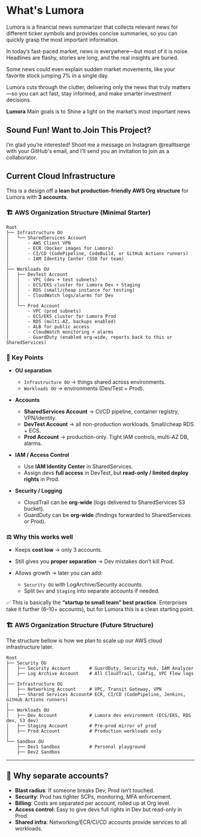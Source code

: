 # What's Lumora

Lumora is a financial news summarizer that collects relevant news for different ticker symbols and provides concise
summaries, so you can quickly grasp the most important information.

In today’s fast-paced market, news is everywhere—but most of it is noise. Headlines are flashy, stories are long, and
the real insights are buried.

Some news could even explain sudden market movements, like your favorite stock jumping 7% in a single day.

Lumora cuts through the clutter, delivering only the news that truly matters—so you can act fast, stay informed, and
make smarter investment decisions.

**Lumora** Main goals is to Shine a light on the market’s most important news

## Sound Fun! Want to Join This Project?

I’m glad you’re interested! Shoot me a message on Instagram @realItserge with your GitHub's email, and I’ll send you an
invitation to join as a collaborator.

## Current Cloud Infrastructure

This is a design off a **lean but production-friendly AWS Org structure** for Lumora with **3 accounts**.

### 🏗️ AWS Organization Structure (Minimal Starter)

```
Root
├── Infrastructure OU
│   └── SharedServices Account
│       - AWS Client VPN
│       - ECR (Docker images for Lumora)
│       - CI/CD (CodePipeline, CodeBuild, or GitHub Actions runners)
│       - IAM Identity Center (SSO for team)
│
├── Workloads OU
│   ├── DevTest Account
│   │   - VPC (dev + test subnets)
│   │   - ECS/EKS cluster for Lumora Dev + Staging
│   │   - RDS (small/cheap instance for testing)
│   │   - CloudWatch logs/alarms for Dev
│   │
│   └── Prod Account
│       - VPC (prod subnets)
│       - ECS/EKS cluster for Lumora Prod
│       - RDS (multi-AZ, backups enabled)
│       - ALB for public access
│       - CloudWatch monitoring + alarms
│       - GuardDuty (enabled org-wide, reports back to this or SharedServices)
```

### 🔑 Key Points

* **OU separation**

    * `Infrastructure OU` → things shared across environments.
    * `Workloads OU` → environments (Dev/Test + Prod).

* **Accounts**

    * **SharedServices Account** → CI/CD pipeline, container registry, VPN/identity.
    * **DevTest Account** → all non-production workloads. Small/cheap RDS + ECS.
    * **Prod Account** → production-only. Tight IAM controls, multi-AZ DB, alarms.

* **IAM / Access Control**

    * Use **IAM Identity Center** in SharedServices.
    * Assign devs **full access** in DevTest, but **read-only / limited deploy rights** in Prod.

* **Security / Logging**

    * CloudTrail can be **org-wide** (logs delivered to SharedServices S3 bucket).
    * GuardDuty can be **org-wide** (findings forwarded to SharedServices or Prod).

### ⚖️ Why this works well

* Keeps **cost low** → only 3 accounts.
* Still gives you **proper separation** → Dev mistakes don’t kill Prod.
* Allows growth → later you can add:

    * `Security OU` with LogArchive/Security accounts.
    * Split `Dev` and `Staging` into separate accounts if needed.

✅ This is basically the **“startup to small team” best practice**. Enterprises take it further (6–10+ accounts), but for
Lumora this is a clean starting point.

### 🏗️ AWS Organization Structure (Future Structure)

The structure bellow is how we plan to scale up our AWS cloud infrastructure later.

```
Root
├── Security OU
│   ├── Security Account       # GuardDuty, Security Hub, IAM Analyzer
│   ├── Log Archive Account    # All CloudTrail, Config, VPC Flow logs
│
├── Infrastructure OU
│   ├── Networking Account     # VPC, Transit Gateway, VPN
│   ├── Shared Services Account# ECR, CI/CD (CodePipeline, Jenkins, GitHub Actions runners)
│
├── Workloads OU
│   ├── Dev Account            # Lumora dev environment (ECS/EKS, RDS dev, S3 dev)
│   ├── Staging Account        # Pre-prod mirror of prod
│   ├── Prod Account           # Production workloads only
│
└── Sandbox OU
    ├── Dev1 Sandbox           # Personal playground
    ├── Dev2 Sandbox
```

---

## 🔑 Why separate accounts?

* **Blast radius**: If someone breaks Dev, Prod isn’t touched.
* **Security**: Prod has tighter SCPs, monitoring, MFA enforcement.
* **Billing**: Costs are separated per account, rolled up at Org level.
* **Access control**: Easy to give devs full rights in Dev but read-only in Prod.
* **Shared infra**: Networking/ECR/CI/CD accounts provide services to all workloads.


